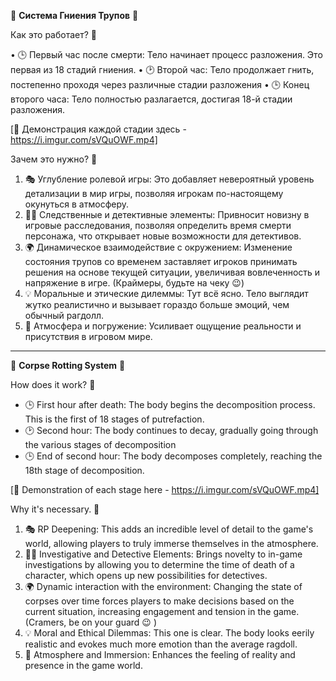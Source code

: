 🌟 **Система Гниения Трупов** 🌟

Как это работает? 👀

• 🕒 Первый час после смерти: Тело начинает процесс разложения. Это первая из 18 стадий гниения.
• 🕑 Второй час: Тело продолжает гнить, постепенно проходя через различные стадии разложения
• 🕒 Конец второго часа: Тело полностью разлагается, достигая 18-й стадии разложения.

[🎥 Демонстрация каждой стадии здесь - https://i.imgur.com/sVQuOWF.mp4]

Зачем это нужно? 🤔

1) 🎭 Углубление ролевой игры: Это добавляет невероятный уровень детализации в мир игры, позволяя игрокам по-настоящему окунуться в атмосферу.
2) 🕵️‍♂️ Следственные и детективные элементы: Привносит новизну в игровые расследования, позволяя определить время смерти персонажа, что открывает новые возможности для детективов.
3) 🌍 Динамическое взаимодействие с окружением: Изменение состояния трупов со временем заставляет игроков принимать решения на основе текущей ситуации, увеличивая вовлеченность и напряжение в игре. (Краймеры, будьте на чеку 😉)
4) 💡 Моральные и этические дилеммы: Тут всё ясно. Тело выглядит жутко реалистично и вызывает гораздо больше эмоций, чем обычный рагдолл.
5) 🌌 Атмосфера и погружение: Усиливает ощущение реальности и присутствия в игровом мире.

---

🌟 **Corpse Rotting System** 🌟

How does it work? 👀

- 🕒 First hour after death: The body begins the decomposition process. This is the first of 18 stages of putrefaction.
- 🕑 Second hour: The body continues to decay, gradually going through the various stages of decomposition
- 🕒 End of second hour: The body decomposes completely, reaching the 18th stage of decomposition.

[🎥 Demonstration of each stage here - https://i.imgur.com/sVQuOWF.mp4]

Why it's necessary. 🤔

1) 🎭 RP Deepening: This adds an incredible level of detail to the game's world, allowing players to truly immerse themselves in the atmosphere.
2) 🕵️‍♂️ Investigative and Detective Elements: Brings novelty to in-game investigations by allowing you to determine the time of death of a character, which opens up new possibilities for detectives.
3) 🌍 Dynamic interaction with the environment: Changing the state of corpses over time forces players to make decisions based on the current situation, increasing engagement and tension in the game. (Cramers, be on your guard 😉 )
4) 💡 Moral and Ethical Dilemmas: This one is clear. The body looks eerily realistic and evokes much more emotion than the average ragdoll.
5) 🌌 Atmosphere and Immersion: Enhances the feeling of reality and presence in the game world.
